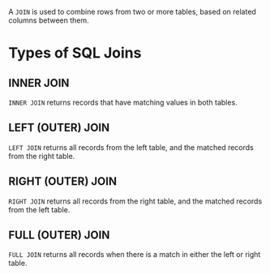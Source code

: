 A `JOIN` is used to combine rows from two or more tables, based on related columns between them.
# Types of SQL Joins
## INNER JOIN
`INNER JOIN` returns records that have matching values in both tables.
## LEFT (OUTER) JOIN
`LEFT JOIN` returns all records from the left table, and the matched records from the right table.
## RIGHT (OUTER) JOIN
`RIGHT JOIN` returns all records from the right table, and the matched records from the left table.
## FULL (OUTER) JOIN
`FULL JOIN` returns all records when there is a match in either the left or right table.